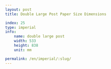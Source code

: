 ```yaml
---
layout: post
title: Double Large Post Paper Size Dimensions

index: 25
type: imperial
info:
    name: double large post
    width: 533
    height: 838
    unit: mm

permalink: /en/imperial/:slug/
---
```



